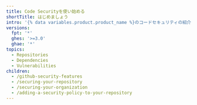 ```yaml
---
title: Code Securityを使い始める
shortTitle: はじめましょう
intro: '{% data variables.product.product_name %}のコードセキュリティの紹介'
versions:
  fpt: '*'
  ghes: '>=3.0'
  ghae: '*'
topics:
  - Repositories
  - Dependencies
  - Vulnerabilities
children:
  - /github-security-features
  - /securing-your-repository
  - /securing-your-organization
  - /adding-a-security-policy-to-your-repository
---
```


